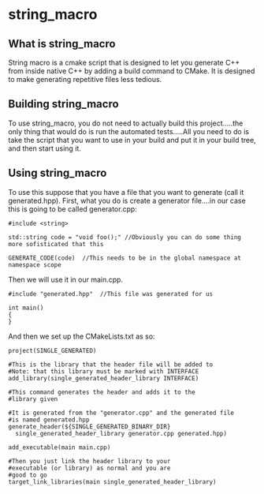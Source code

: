# string_macro


## What is string_macro

String macro is a cmake script that is designed to let you generate C++ from inside native C++ by adding a build command to CMake.  It is designed to make generating repetitive files less tedious.

## Building string_macro

To use string_macro, you do not need to actually build this project.....the only thing that would do is run the automated tests.....All you need to do is take the script that you want to use in your build and put it in your build tree, and then start using it.

## Using string_macro

To use this suppose that you have a file that you want to generate (call it generated.hpp).  First, what you do is create a generator file....in our case this is going to be called generator.cpp:

    #include <string>
    
    std::string code = "void foo();" //Obviously you can do some thing more sofisticated that this

    GENERATE_CODE(code)  //This needs to be in the global namespace at namespace scope

Then we will use it in our main.cpp.

    #include "generated.hpp"  //This file was generated for us

    int main()
    {
    }

And then we set up the CMakeLists.txt as so:

    project(SINGLE_GENERATED)

    #This is the library that the header file will be added to
    #Note: that this library must be marked with INTERFACE
    add_library(single_generated_header_library INTERFACE)

    #This command generates the header and adds it to the 
    #library given

    #It is generated from the "generator.cpp" and the generated file
    #is named generated.hpp
    generate_header(${SINGLE_GENERATED_BINARY_DIR} 
      single_generated_header_library generator.cpp generated.hpp)

    add_executable(main main.cpp)

    #Then you just link the header library to your
    #executable (or library) as normal and you are
    #good to go
    target_link_libraries(main single_generated_header_library)
